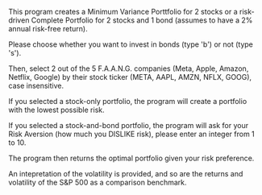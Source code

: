 This program creates a Minimum Variance Porttfolio for 2 stocks or a risk-driven Complete Portfolio for 2 stocks and 1 bond (assumes to have a 2% annual risk-free return).

Please choose whether you want to invest in bonds (type 'b') or not (type 's').

Then, select 2 out of the 5 F.A.A.N.G. companies (Meta, Apple, Amazon, Netflix, Google) by their stock ticker (META, AAPL, AMZN, NFLX, GOOG), case insensitive.

If you selected a stock-only portfolio, the program will create a portfolio with the lowest possible risk.

If you selected a stock-and-bond portfolio, the program will ask for your Risk Aversion (how much you DISLIKE risk), please enter an integer from 1 to 10.

The program then returns the optimal portfolio given your risk preference.

An intepretation of the volatility is provided, and so are the returns and volatility of the S&P 500 as a comparison benchmark.
